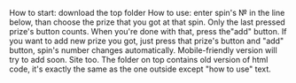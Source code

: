 How to start: download the top folder 
How to use: enter spin's № in the line below,
than choose the prize that you got at that spin. 
Only the last pressed prize's button counts. 
When you're done with that, press the"add" button. 
If you want to add new prize you got, just press 
that prize's button and "add" button, 
spin's number changes automatically.
Mobile-friendly version will try to add soon.
Site too.
The folder on top contains old version of html code, it's exactly the same as the one outside except "how to use" text. 
